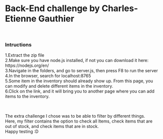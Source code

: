 <h1>Back-End challenge by Charles-Etienne Gauthier</h1>
<br/>
<h3>Intructions</h3>
1.Extract the zip file<br/>
2.Make sure you have node.js installed, if not you can download it here: https://nodejs.org/en/<br/>
3.Navigate in the folders, and go to server.js, then press F8 to run the server<br/>
4.In the browser, search for localhost:8765<br/>
5.Some item in the inventory should already show up. From this page, you can modify and delete different items in the inventory.<br/>
6.Click on the link, and it will bring you to another page where you can add items to the inventory.


 <br/> <br/>The extra challenge I chose was to be able to filter by different things. <br/>
Here, my filter contains the option to check all Items, check items that are out of stock, and check items that are in stock.
<br/>
Happy testing :D
